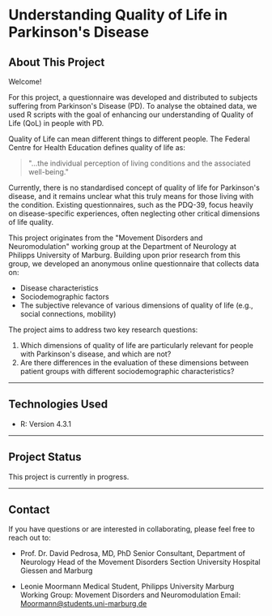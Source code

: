 # Understanding Quality of Life in Parkinson's Disease

## About This Project

Welcome!

For this project, a questionnaire was developed and distributed to subjects suffering from Parkinson's Disease (PD). To analyse the obtained data, we used R scripts with the goal of enhancing our understanding of Quality of Life (QoL) in people with PD.

Quality of Life can mean different things to different people. The Federal Centre for Health Education defines quality of life as:

> "...the individual perception of living conditions and the associated well-being."

Currently, there is no standardised concept of quality of life for Parkinson's disease, and it remains unclear what this truly means for those living with the condition. Existing questionnaires, such as the PDQ-39, focus heavily on disease-specific experiences, often neglecting other critical dimensions of life quality.

This project originates from the "Movement Disorders and Neuromodulation" working group at the Department of Neurology at Philipps University of Marburg. Building upon prior research from this group, we developed an anonymous online questionnaire that collects data on:

- Disease characteristics
- Sociodemographic factors
- The subjective relevance of various dimensions of quality of life (e.g., social connections, mobility)

The project aims to address two key research questions:

1. Which dimensions of quality of life are particularly relevant for people with Parkinson's disease, and which are not?
2. Are there differences in the evaluation of these dimensions between patient groups with different sociodemographic characteristics?

---

## Technologies Used

- R: Version 4.3.1

---

## Project Status

This project is currently in progress.

---

## Contact

If you have questions or are interested in collaborating, please feel free to reach out to:

- Prof. Dr. David Pedrosa, MD, PhD 
Senior Consultant, Department of Neurology 
Head of the Movement Disorders Section 
University Hospital Giessen and Marburg 

- Leonie Moormann 
Medical Student, Philipps University Marburg 
Working Group: Movement Disorders and Neuromodulation 
Email: [Moormann@students.uni-marburg.de](mailto:Moormann@students.uni-marburg.de)
